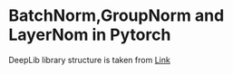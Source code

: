 # BatchNorm,GroupNorm and LayerNom in Pytorch

DeepLib library structure is taken from [Link](https://github.com/parrotletml/era_session_seven/tree/main/mnist)
